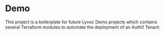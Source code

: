 # Demo
This project is a boilerplate for future Lyvoc Demo projects which contains several Terraform modules to automate the deployment of an Auth0 Tenant.
